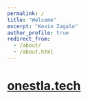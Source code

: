 ```yaml
---
permalink: /
title: "Welcome"
excerpt: "Kevin Zagalo"
author_profile: true
redirect_from: 
  - /about/
  - /about.html
---
```


# [onestla.tech](http://onestla.tech)
